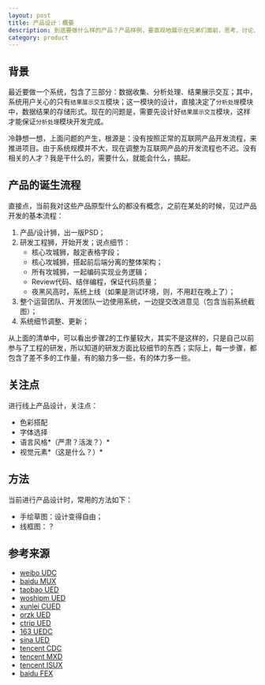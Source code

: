 ```yaml
---
layout: post
title: 产品设计：概要
description: 到底要做什么样的产品？产品样例，要直观地展示在兄弟们面前，思考、讨论、改进，如此这般打磨之后定下初步效果
category: product
---
```


## 背景

最近要做一个系统，包含了三部分：数据收集、分析处理、结果展示交互；其中，系统用户关心的只有`结果展示交互`模块；这一模块的设计，直接决定了`分析处理`模块中，数据结果的存储形式。现在的问题是，需要先设计好`结果展示交互`模块，这样才能保证`分析处理`模块开发完成。

冷静想一想，上面问题的产生，根源是：没有按照正常的互联网产品开发流程，来推进项目。由于系统规模并不大，现在调整为互联网产品的开发流程也不迟。没有相关的人才？我是干什么的，需要什么，就能会什么，搞起。


## 产品的诞生流程

直接点，当前我对这些产品原型什么的都没有概念，之前在某处的时候，见过产品开发的基本流程：

1. 产品/设计狮，出一版PSD；
2. 研发工程狮，开始开发；说点细节：
	* 核心攻城狮，敲定表格字段；
	* 核心攻城狮，搭起前后端分离的整体架构；
	* 所有攻城狮，一起编码实现业务逻辑；
	* Review代码、结伴编程，保证代码质量；
	* 夜黑风高时，系统上线（如果是测试环境，则，不用赶在晚上了）；
3. 整个运营团队、开发团队一边使用系统，一边提交改进意见（包含当前系统截图）；
4. 系统细节调整、更新；

从上面的清单中，可以看出步骤2的工作量较大，其实不是这样的，只是自己以前参与了工程的研发，所以知道的研发方面比较细节的东西；实际上，每一步骤，都包含了差不多的工作量，有的脑力多一些，有的体力多一些。


## 关注点

进行线上产品设计，关注点：

* 色彩搭配
* 字体选择
* 语言风格*（严肃？活泼？）*
* 视觉元素*（这是什么？）*

## 方法

当前进行产品设计时，常用的方法如下：

* 手绘草图：设计变得自由；
* 线框图：？







## 参考来源

* [weibo UDC](http://udc.weibo.com/)
* [baidu MUX](http://mux.baidu.com/)
* [taobao UED](http://ued.taobao.org/)
* [woshipm UED](http://www.woshipm.com/tag/ued)
* [xunlei CUED](http://cued.xunlei.com/)
* [orzk UED](http://ued.orzk.com/)
* [ctrip UED](http://ued.ctrip.com/blog/)
* [163 UEDC](http://uedc.163.com/)
* [sina UED](http://ued.sina.com/)
* [tencent CDC](http://cdc.tencent.com/)
* [tencent MXD](http://mxd.tencent.com/)
* [tencent ISUX](http://isux.tencent.com/)
* [baidu FEX](http://fex.baidu.com/)




[NingG]:    http://ningg.github.com  "NingG"
